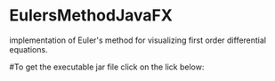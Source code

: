# EulersMethodJavaFX
implementation of Euler's method for visualizing first order differential equations.

#To get the executable jar file click on the lick below: 

